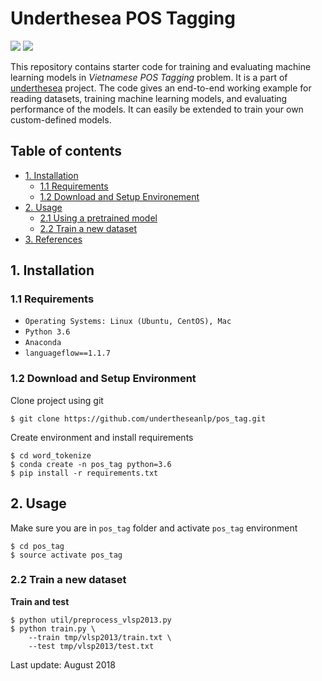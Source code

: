 # Underthesea POS Tagging

![](https://img.shields.io/badge/build-passing-brightgreen.svg) ![](https://img.shields.io/badge/accuracy-92.3%25-red.svg)

This repository contains starter code for training and evaluating machine learning models in *Vietnamese POS Tagging* problem. It is a part of [underthesea](https://github.com/magizbox/underthesea) project. The code gives an end-to-end working example for reading datasets, training machine learning models, and evaluating performance of the models. It can easily be extended to train your own custom-defined models. 

## Table of contents

* [1. Installation](#1-installation)
  * [1.1 Requirements](#11-requirements)
  * [1.2 Download and Setup Environement](#12-download-and-setup-environment)
* [2. Usage](#2-usage)
  * [2.1 Using a pretrained model](#21-using-a-pre-trained-model)
  * [2.2 Train a new dataset](#22-train-a-new-dataset)
* [3. References](#3-references)

## 1. Installation

### 1.1 Requirements

* `Operating Systems: Linux (Ubuntu, CentOS), Mac`
* `Python 3.6`
* `Anaconda`
* `languageflow==1.1.7`

### 1.2 Download and Setup Environment

Clone project using git

```
$ git clone https://github.com/undertheseanlp/pos_tag.git
```

Create environment and install requirements

```
$ cd word_tokenize
$ conda create -n pos_tag python=3.6
$ pip install -r requirements.txt
```

## 2. Usage

Make sure you are in `pos_tag` folder and activate `pos_tag` environment

```
$ cd pos_tag
$ source activate pos_tag
``` 

### 2.2 Train a new dataset

**Train and test**

```
$ python util/preprocess_vlsp2013.py
$ python train.py \
    --train tmp/vlsp2013/train.txt \
    --test tmp/vlsp2013/test.txt
```

Last update: August 2018
